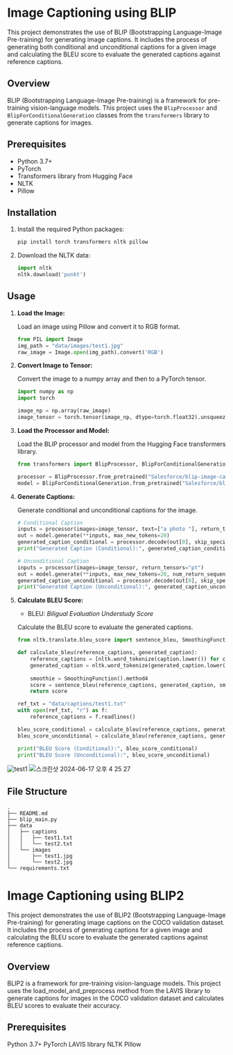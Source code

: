 # Image Captioning using BLIP

This project demonstrates the use of BLIP (Bootstrapping Language-Image Pre-training) for generating image captions. It includes the process of generating both conditional and unconditional captions for a given image and calculating the BLEU score to evaluate the generated captions against reference captions.

## Overview

BLIP (Bootstrapping Language-Image Pre-training) is a framework for pre-training vision-language models. This project uses the `BlipProcessor` and `BlipForConditionalGeneration` classes from the `transformers` library to generate captions for images.

## Prerequisites

- Python 3.7+
- PyTorch
- Transformers library from Hugging Face
- NLTK
- Pillow

## Installation

1. Install the required Python packages:

    ```bash
    pip install torch transformers nltk pillow
    ```

2. Download the NLTK data:

    ```python
    import nltk
    nltk.download('punkt')
    ```

## Usage

1. **Load the Image:**

    Load an image using Pillow and convert it to RGB format.

    ```python
    from PIL import Image
    img_path = "data/images/test1.jpg"
    raw_image = Image.open(img_path).convert('RGB')
    ```

2. **Convert Image to Tensor:**

    Convert the image to a numpy array and then to a PyTorch tensor.

    ```python
    import numpy as np
    import torch

    image_np = np.array(raw_image)
    image_tensor = torch.tensor(image_np, dtype=torch.float32).unsqueeze(0)
    ```

3. **Load the Processor and Model:**

    Load the BLIP processor and model from the Hugging Face transformers library.

    ```python
    from transformers import BlipProcessor, BlipForConditionalGeneration

    processor = BlipProcessor.from_pretrained("Salesforce/blip-image-captioning-base")
    model = BlipForConditionalGeneration.from_pretrained("Salesforce/blip-image-captioning-base")
    ```

4. **Generate Captions:**

    Generate conditional and unconditional captions for the image.

    ```python
    # Conditional Caption
    inputs = processor(images=image_tensor, text=["a photo "], return_tensors="pt")
    out = model.generate(**inputs, max_new_tokens=20)
    generated_caption_conditional = processor.decode(out[0], skip_special_tokens=True)
    print("Generated Caption (Conditional):", generated_caption_conditional)

    # Unconditional Caption
    inputs = processor(images=image_tensor, return_tensors="pt")
    out = model.generate(**inputs, max_new_tokens=20, num_return_sequences=1, temperature=0.7)
    generated_caption_unconditional = processor.decode(out[0], skip_special_tokens=True)
    print("Generated Caption (Unconditional):", generated_caption_unconditional)
    ```

5. **Calculate BLEU Score:**
   * BLEU: *Biligual Evaluation Understudy Score*

    Calculate the BLEU score to evaluate the generated captions.

    ```python
    from nltk.translate.bleu_score import sentence_bleu, SmoothingFunction

    def calculate_bleu(reference_captions, generated_caption):
        reference_captions = [nltk.word_tokenize(caption.lower()) for caption in reference_captions]
        generated_caption = nltk.word_tokenize(generated_caption.lower())
        
        smoothie = SmoothingFunction().method4
        score = sentence_bleu(reference_captions, generated_caption, smoothing_function=smoothie)
        return score

    ref_txt = "data/captions/test1.txt"
    with open(ref_txt, "r") as f:
        reference_captions = f.readlines()

    bleu_score_conditional = calculate_bleu(reference_captions, generated_caption_conditional)
    bleu_score_unconditional = calculate_bleu(reference_captions, generated_caption_unconditional)

    print("BLEU Score (Conditional):", bleu_score_conditional)
    print("BLEU Score (Unconditional):", bleu_score_unconditional)
    ```
![test1](https://github.com/2eey10/image-captioning-BLIP/assets/133326837/10811c33-94e3-4d7e-ab06-89082d714912)
![스크린샷 2024-06-17 오후 4 25 27](https://github.com/2eey10/image-captioning-BLIP/assets/133326837/67e250d0-dbc6-4bf8-be83-3c049c7cd869)
## File Structure
```
.
├── README.md
├── blip_main.py
├── data
│   ├── captions
│   │   ├── test1.txt
│   │   └── test2.txt
│   └── images
│       ├── test1.jpg
│       └── test2.jpg
└── requirements.txt
```




# Image Captioning using BLIP2
This project demonstrates the use of BLIP2 (Bootstrapping Language-Image Pre-training) for generating image captions on the COCO validation dataset. It includes the process of generating captions for a given image and calculating the BLEU score to evaluate the generated captions against reference captions.

## Overview
BLIP2 is a framework for pre-training vision-language models. This project uses the load_model_and_preprocess method from the LAVIS library to generate captions for images in the COCO validation dataset and calculates BLEU scores to evaluate their accuracy.


## Prerequisites
Python 3.7+
PyTorch
LAVIS library
NLTK
Pillow
